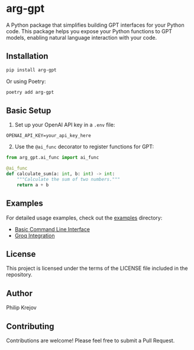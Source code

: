 # arg-gpt

A Python package that simplifies building GPT interfaces for your Python code. This package helps you expose your Python functions to GPT models, enabling natural language interaction with your code.

## Installation

```bash
pip install arg-gpt
```

Or using Poetry:

```bash
poetry add arg-gpt
```

## Basic Setup

1. Set up your OpenAI API key in a `.env` file:

```env
OPENAI_API_KEY=your_api_key_here
```

2. Use the `@ai_func` decorator to register functions for GPT:

```python
from arg_gpt.ai_func import ai_func

@ai_func
def calculate_sum(a: int, b: int) -> int:
    """Calculate the sum of two numbers."""
    return a + b
```

## Examples

For detailed usage examples, check out the [examples](./examples) directory:
- [Basic Command Line Interface](./examples/example_cmd.py)
- [Groq Integration](./examples/example_groq.py)

## License

This project is licensed under the terms of the LICENSE file included in the repository.

## Author

Philip Krejov

## Contributing

Contributions are welcome! Please feel free to submit a Pull Request.

